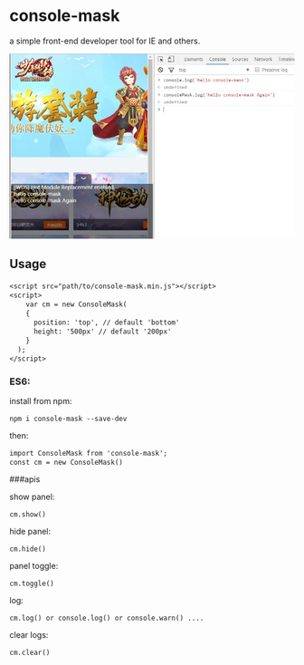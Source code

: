 
# console-mask

a simple front-end developer tool for IE and others.

![](https://github.com/LiPinghai/console-mask/blob/master/console-mask.jpg)

## Usage

```
<script src="path/to/console-mask.min.js"></script>
<script>
	var cm = new ConsoleMask(
    {
      position: 'top', // default 'bottom'
      height: '500px' // default '200px'
    }
  );
</script>
```
### ES6:
install from npm:
```
npm i console-mask --save-dev
```
then:
```
import ConsoleMask from 'console-mask';
const cm = new ConsoleMask()
```

###apis

show panel:
```
cm.show()
```
hide panel:
```
cm.hide()
```

panel toggle:
```
cm.toggle()
```

log:
```
cm.log() or console.log() or console.warn() ....
```

clear logs:
```
cm.clear()
```

